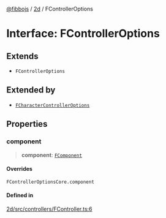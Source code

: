 [@fibbojs](/api/index) / [2d](/api/2d) / FControllerOptions

# Interface: FControllerOptions

## Extends

- `FControllerOptions`

## Extended by

- [`FCharacterControllerOptions`](FCharacterControllerOptions.md)

## Properties

### component

> **component**: [`FComponent`](../classes/FComponent.md)

#### Overrides

`FControllerOptionsCore.component`

#### Defined in

[2d/src/controllers/FController.ts:6](https://github.com/fibbojs/fibbo/blob/d4e27f21b39d7470557f457413047335ba5e0d67/packages/2d/src/controllers/FController.ts#L6)
